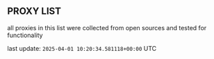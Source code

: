 ## PROXY LIST

all proxies in this list were collected from open sources and tested for functionality

last update: `2025-04-01 10:20:34.581118+00:00` UTC